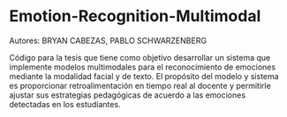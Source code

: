 # Emotion-Recognition-Multimodal

Autores: BRYAN CABEZAS, PABLO SCHWARZENBERG

Código para la tesis que tiene como objetivo desarrollar un sistema que implemente modelos multimodales para el reconocimiento de emociones mediante la modalidad facial y de texto. El propósito del modelo y sistema es proporcionar retroalimentación en tiempo real al docente y permitirle ajustar sus estrategias pedagógicas de acuerdo a las emociones detectadas en los estudiantes.

<!--
Hasta el momento se han llevado a cabo las siguientes pruebas, las cuales, estan ordenadas de menor a mayor valor de métricas:


| Modalidad facial  |  Accuracy |
| ------------- | ------------- |
| ResNet50 + BatchNormalization   | 33.87%  |
| InceptionV3 + BatchNormalization   | 34.95%  |
| DenseNet  | 43.30%  |
| MobileNet  | 46.29%  |
| Mini-Xception + BatchNormalization   | 50.07% |
| VIT-b/16  | 55.95% |
| Ensemble promedio 3 best models - 100 batch | 57.37%  |
| Ensemble ponderado 2 best models - 100 batch | 61.42%  |
| Ensemble promedio 3 best models - 64 batch | 62.93%  |
| Ensemble ponderado 2 best models - 64 batch | 64.71%  |
| Ensemble promedio 2 best models - 100 batch | 67.30%  |
| Modelo Paper 10 layers CNN + MaxPooling + Dropout   | 68.65% |
| Ensemble promedio 2 best models - 64 batch | 69.83%  |
| Modelo Paper 10 layers CNN + BatchNormalization + MaxPooling + Dropout   | 71.03%  |
| Keras Tunner 4 layers CNN + BatchNormalization + MaxPooling + Dropout - 64 batch | 71.32% |
| VGG19 + BatchNormalization   | 73.30% (presenta overfitting) | 
| Ensemble promedio 3 best models - 2 same model | 74.18%  |
| XceptionNet + BatchNormalization  | 74.64% (presenta overfitting)  |
| Keras Tunner 4 layers CNN + BatchNormalization + MaxPooling + Dropout - 128 batch | 77%
| Ensamble Keras Tunner 4 layers CNN +  Modelo Paper 10 layers CNN + Keras tunner 300 epochs - 128 batch | 80% |





| Modalidad texto  |  Accuracy |
| ------------- | ------------- |
| Embedding Word2Vec + BiLSTM   | 67%  |
| Embedding GloVe + CNN   | 69%  |
| Bert + CNN(n-gram) - 5 emotions  | 78% |
| RoBERTa + CNN(n-gram) - 5 emotions  | 79% |
| RoBERTa + CNN(n-gram) - 7 emotions  | 81% |


División de datos: HoldOut
- 70% train, 10% test, 20% validation
- Para la modalidad facial y de texto se hizo uso de aplicación de generadores para ingresar los datos mediante batches

Mejores modelos obtenidos:
- Texto: Bert + CNN(N-Gram)
  ![image](https://github.com/BryanBACS/Emotion-Recognition-Multimodal/assets/124418262/76d1e06c-634e-4bbf-bee7-8e982e899250)
  ![image](https://github.com/BryanBACS/Emotion-Recognition-Multimodal/assets/124418262/a97c2c28-25c3-42f7-8695-a8e16cf05fe1)
  - Accuracy: 81%
  - F1-Score: 80%
  - Recall: 80%


- Facial: Ensamble Keras Tunner +  Modelo Paper 10 layers CNN + Keras tunner 300 epochs
  ![image](https://github.com/BryanBACS/Emotion-Recognition-Multimodal/assets/124418262/3ed61ba9-c3c4-4794-807c-b1bc03138074)
  ![image](https://github.com/BryanBACS/Emotion-Recognition-Multimodal/assets/124418262/218df3c6-04bd-40c2-8a1f-8b63ca3445ee)
  - Accuracy: 80%
  - F1-Score: 79%
  - Recall: 79%


 
Modelo multimodal: [En desarrollo]

Sistema:
- Para el desarrollo del sistema se va hacer uso del framework Django para el Backend e implementación del modelo multimodal. Para el lado del Frontend se va hacer uso de React.
- El sistema recopilará la información de entrada facial y texto del estudiante al usar el sistema, lo cual, se entregará al modelo multimodal para obtener la emoción final que el estudiante obtuvo en cada pregunta de forma individual y total mediante el promedio.

Tabla de requerimientos: [En desarrollo]

Diagrama del sistema: ![Diagrama sistema](https://github.com/BryanBACS/Emotion-Recognition-Multimodal/assets/124418262/bf9153c4-5603-4861-a879-ea89985cc933) -->



